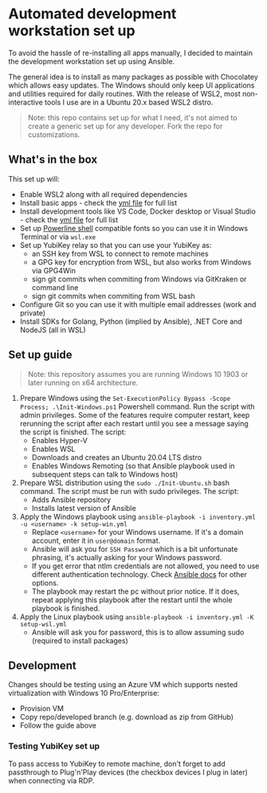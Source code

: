 # Automated development workstation set up

To avoid the hassle of re-installing all apps manually, I decided to maintain the development workstation set up using Ansible.

The general idea is to install as many packages as possible with Chocolatey which allows easy updates. The Windows should only keep UI applications and utilities required for daily routines. With the release of WSL2, most non-interactive tools I use are in a Ubuntu 20.x based WSL2 distro.

> Note: this repo contains set up for what I need, it's not aimed to create a generic set up for any developer. Fork the repo for customizations.

## What's in the box

This set up will:

- Enable WSL2 along with all required dependencies
- Install basic apps - check the [yml file](./windows/util-packages.yml) for full list
- Install development tools like VS Code, Docker desktop or Visual Studio - check the [yml file](./windows/dev-packages.yml) for full list
- Set up [Powerline shell](https://github.com/b-ryan/powerline-shell) compatible fonts so you can use it in Windows Terminal or via `wsl.exe`
- Set up YubiKey relay so that you can use your YubiKey as:
    - an SSH key from WSL to connect to remote machines
    - a GPG key for encryption from WSL, but also works from Windows via GPG4Win
    - sign git commits when commiting from Windows via GitKraken or command line
    - sign git commits when commiting from WSL bash
- Configure Git so you can use it with multiple email addresses (work and private)
- Install SDKs for Golang, Python (implied by Ansible), .NET Core and NodeJS (all in WSL)

## Set up guide
> Note: this repository assumes you are running Windows 10 1903 or later running on x64 architecture.

1. Prepare Windows using the `Set-ExecutionPolicy Bypass -Scope Process; .\Init-Windows.ps1` Powershell command. Run the script with admin privileges. Some of the features require computer restart, keep rerunning the script after each restart until you see a message saying the script is finished. The script:
    - Enables Hyper-V
    - Enables WSL
    - Downloads and creates an Ubuntu 20.04 LTS distro
    - Enables Windows Remoting (so that Ansible playbook used in subsequent steps can talk to Windows host)
1. Prepare WSL distribution using the `sudo ./Init-Ubuntu.sh` bash command. The script must be run with sudo privileges. The script:
    - Adds Ansible repository
    - Installs latest version of Ansible
1. Apply the Windows playbook using `ansible-playbook -i inventory.yml -u <username> -k setup-win.yml`
    - Replace `<username>` for your Windows username. If it's a domain account, enter it in `user@domain` format.
    - Ansible will ask you for `SSH Password` which is a bit unfortunate phrasing, it's actually asking for your Windows password.
    - If you get error that ntlm credentials are not allowed, you need to use different authentication technology. Check [Ansible docs](https://docs.ansible.com/ansible/latest/user_guide/windows_winrm.html) for other options.
    - The playbook may restart the pc without prior notice. If it does, repeat applying this playbook after the restart until the whole playbook is finished.
1. Apply the Linux playbook using `ansible-playbook -i inventory.yml -K setup-wsl.yml`
    - Ansible will ask you for password, this is to allow assuming sudo (required to install packages)

## Development

Changes should be testing using an Azure VM which supports nested virtualization with Windows 10 Pro/Enterprise:
- Provision VM
- Copy repo/developed branch (e.g. download as zip from GitHub)
- Follow the guide above

### Testing YubiKey set up
To pass access to YubiKey to remote machine, don't forget to add passthrough to Plug'n'Play devices (the checkbox devices I plug in later) when connecting via RDP.